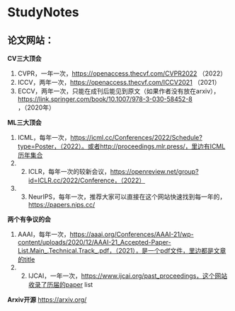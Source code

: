 # StudyNotes

## 论文网站：

**CV三大顶会**

  1. CVPR，一年一次，https://openaccess.thecvf.com/CVPR2022 （2022）
  2. ICCV，两年一次，https://openaccess.thecvf.com/ICCV2021 （2021）
  3. ECCV，两年一次，只能在成刊后能见到原文（如果作者没有放在arxiv），https://link.springer.com/book/10.1007/978-3-030-58452-8 ，（2020年）
     
**ML三大顶会**

  1. ICML，每年一次，https://icml.cc/Conferences/2022/Schedule?type=Poster，（2022）。或者http://proceedings.mlr.press/，里边有ICML历年集合
  2. 2. ICLR，每年一次的较新会议，https://openreview.net/group?id=ICLR.cc/2022/Conference，（2022）
  3. 3. NeurIPS，每年一次，推荐大家可以直接在这个网站快速找到每一年的，https://papers.nips.cc/
      
**两个有争议的会**

  1. AAAI，每年一次，https://aaai.org/Conferences/AAAI-21/wp-content/uploads/2020/12/AAAI-21_Accepted-Paper-List.Main_.Technical.Track_.pdf，（2021），是一个pdf文件，里边都是文章的title
  2. 2. IJCAI，一年一次，https://www.ijcai.org/past_proceedings，这个网站收录了历届的paper list
     
**Arxiv开源**
  https://arxiv.org/
